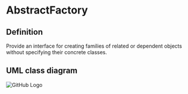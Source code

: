# AbstractFactory

## Definition
Provide an interface for creating families of related or dependent objects without specifying their concrete classes.
<BR>

## UML class diagram
![GitHub Logo](../../../Documentations/Images/DesignPaterns/abstract.gif)
